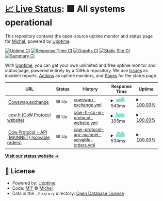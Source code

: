 # [📈 Live Status](https://biocom.github.io/cowmonitor): <!--live status--> **🟩 All systems operational**

This repository contains the open-source uptime monitor and status page for [Michel](https://biocom.github.io/cowmonitor), powered by [Upptime](https://github.com/upptime/upptime).

[![Uptime CI](https://github.com/biocom/cowmonitor/workflows/Uptime%20CI/badge.svg)](https://github.com/biocom/cowmonitor/actions?query=workflow%3A%22Uptime+CI%22)
[![Response Time CI](https://github.com/biocom/cowmonitor/workflows/Response%20Time%20CI/badge.svg)](https://github.com/biocom/cowmonitor/actions?query=workflow%3A%22Response+Time+CI%22)
[![Graphs CI](https://github.com/biocom/cowmonitor/workflows/Graphs%20CI/badge.svg)](https://github.com/biocom/cowmonitor/actions?query=workflow%3A%22Graphs+CI%22)
[![Static Site CI](https://github.com/biocom/cowmonitor/workflows/Static%20Site%20CI/badge.svg)](https://github.com/biocom/cowmonitor/actions?query=workflow%3A%22Static+Site+CI%22)
[![Summary CI](https://github.com/biocom/cowmonitor/workflows/Summary%20CI/badge.svg)](https://github.com/biocom/cowmonitor/actions?query=workflow%3A%22Summary+CI%22)

With [Upptime](https://upptime.js.org), you can get your own unlimited and free uptime monitor and status page, powered entirely by a GitHub repository. We use [Issues](https://github.com/biocom/cowmonitor/issues) as incident reports, [Actions](https://github.com/biocom/cowmonitor/actions) as uptime monitors, and [Pages](https://biocom.github.io/cowmonitor) for the status page.

<!--start: status pages-->
<!-- This summary is generated by Upptime (https://github.com/upptime/upptime) -->
<!-- Do not edit this manually, your changes will be overwritten -->
<!-- prettier-ignore -->
| URL | Status | History | Response Time | Uptime |
| --- | ------ | ------- | ------------- | ------ |
| <img alt="" src="https://cowswap.exchange/favicon.png" height="13"> [Cowswap.exchange](https://cowswap.exchange) | 🟩 Up | [cowswap-exchange.yml](https://github.com/biocom/cowmonitor/commits/HEAD/history/cowswap-exchange.yml) | <details><summary><img alt="Response time graph" src="./graphs/cowswap-exchange/response-time-week.png" height="20"> 543ms</summary><br><a href="https://biocom.github.io/cowmonitor/history/cowswap-exchange"><img alt="Response time 547" src="https://img.shields.io/endpoint?url=https%3A%2F%2Fraw.githubusercontent.com%2Fbiocom%2Fcowmonitor%2FHEAD%2Fapi%2Fcowswap-exchange%2Fresponse-time.json"></a><br><a href="https://biocom.github.io/cowmonitor/history/cowswap-exchange"><img alt="24-hour response time 347" src="https://img.shields.io/endpoint?url=https%3A%2F%2Fraw.githubusercontent.com%2Fbiocom%2Fcowmonitor%2FHEAD%2Fapi%2Fcowswap-exchange%2Fresponse-time-day.json"></a><br><a href="https://biocom.github.io/cowmonitor/history/cowswap-exchange"><img alt="7-day response time 543" src="https://img.shields.io/endpoint?url=https%3A%2F%2Fraw.githubusercontent.com%2Fbiocom%2Fcowmonitor%2FHEAD%2Fapi%2Fcowswap-exchange%2Fresponse-time-week.json"></a><br><a href="https://biocom.github.io/cowmonitor/history/cowswap-exchange"><img alt="30-day response time 547" src="https://img.shields.io/endpoint?url=https%3A%2F%2Fraw.githubusercontent.com%2Fbiocom%2Fcowmonitor%2FHEAD%2Fapi%2Fcowswap-exchange%2Fresponse-time-month.json"></a><br><a href="https://biocom.github.io/cowmonitor/history/cowswap-exchange"><img alt="1-year response time 547" src="https://img.shields.io/endpoint?url=https%3A%2F%2Fraw.githubusercontent.com%2Fbiocom%2Fcowmonitor%2FHEAD%2Fapi%2Fcowswap-exchange%2Fresponse-time-year.json"></a></details> | <details><summary><a href="https://biocom.github.io/cowmonitor/history/cowswap-exchange">100.00%</a></summary><a href="https://biocom.github.io/cowmonitor/history/cowswap-exchange"><img alt="All-time uptime 100.00%" src="https://img.shields.io/endpoint?url=https%3A%2F%2Fraw.githubusercontent.com%2Fbiocom%2Fcowmonitor%2FHEAD%2Fapi%2Fcowswap-exchange%2Fuptime.json"></a><br><a href="https://biocom.github.io/cowmonitor/history/cowswap-exchange"><img alt="24-hour uptime 100.00%" src="https://img.shields.io/endpoint?url=https%3A%2F%2Fraw.githubusercontent.com%2Fbiocom%2Fcowmonitor%2FHEAD%2Fapi%2Fcowswap-exchange%2Fuptime-day.json"></a><br><a href="https://biocom.github.io/cowmonitor/history/cowswap-exchange"><img alt="7-day uptime 100.00%" src="https://img.shields.io/endpoint?url=https%3A%2F%2Fraw.githubusercontent.com%2Fbiocom%2Fcowmonitor%2FHEAD%2Fapi%2Fcowswap-exchange%2Fuptime-week.json"></a><br><a href="https://biocom.github.io/cowmonitor/history/cowswap-exchange"><img alt="30-day uptime 100.00%" src="https://img.shields.io/endpoint?url=https%3A%2F%2Fraw.githubusercontent.com%2Fbiocom%2Fcowmonitor%2FHEAD%2Fapi%2Fcowswap-exchange%2Fuptime-month.json"></a><br><a href="https://biocom.github.io/cowmonitor/history/cowswap-exchange"><img alt="1-year uptime 100.00%" src="https://img.shields.io/endpoint?url=https%3A%2F%2Fraw.githubusercontent.com%2Fbiocom%2Fcowmonitor%2FHEAD%2Fapi%2Fcowswap-exchange%2Fuptime-year.json"></a></details>
| <img alt="" src="https://cow.fi/favicon.png" height="13"> [cow.fi (CoW Protocol website)](https://cow.fi/) | 🟩 Up | [cow-fi-co-w-protocol-website.yml](https://github.com/biocom/cowmonitor/commits/HEAD/history/cow-fi-co-w-protocol-website.yml) | <details><summary><img alt="Response time graph" src="./graphs/cow-fi-co-w-protocol-website/response-time-week.png" height="20"> 105ms</summary><br><a href="https://biocom.github.io/cowmonitor/history/cow-fi-co-w-protocol-website"><img alt="Response time 134" src="https://img.shields.io/endpoint?url=https%3A%2F%2Fraw.githubusercontent.com%2Fbiocom%2Fcowmonitor%2FHEAD%2Fapi%2Fcow-fi-co-w-protocol-website%2Fresponse-time.json"></a><br><a href="https://biocom.github.io/cowmonitor/history/cow-fi-co-w-protocol-website"><img alt="24-hour response time 92" src="https://img.shields.io/endpoint?url=https%3A%2F%2Fraw.githubusercontent.com%2Fbiocom%2Fcowmonitor%2FHEAD%2Fapi%2Fcow-fi-co-w-protocol-website%2Fresponse-time-day.json"></a><br><a href="https://biocom.github.io/cowmonitor/history/cow-fi-co-w-protocol-website"><img alt="7-day response time 105" src="https://img.shields.io/endpoint?url=https%3A%2F%2Fraw.githubusercontent.com%2Fbiocom%2Fcowmonitor%2FHEAD%2Fapi%2Fcow-fi-co-w-protocol-website%2Fresponse-time-week.json"></a><br><a href="https://biocom.github.io/cowmonitor/history/cow-fi-co-w-protocol-website"><img alt="30-day response time 134" src="https://img.shields.io/endpoint?url=https%3A%2F%2Fraw.githubusercontent.com%2Fbiocom%2Fcowmonitor%2FHEAD%2Fapi%2Fcow-fi-co-w-protocol-website%2Fresponse-time-month.json"></a><br><a href="https://biocom.github.io/cowmonitor/history/cow-fi-co-w-protocol-website"><img alt="1-year response time 134" src="https://img.shields.io/endpoint?url=https%3A%2F%2Fraw.githubusercontent.com%2Fbiocom%2Fcowmonitor%2FHEAD%2Fapi%2Fcow-fi-co-w-protocol-website%2Fresponse-time-year.json"></a></details> | <details><summary><a href="https://biocom.github.io/cowmonitor/history/cow-fi-co-w-protocol-website">100.00%</a></summary><a href="https://biocom.github.io/cowmonitor/history/cow-fi-co-w-protocol-website"><img alt="All-time uptime 100.00%" src="https://img.shields.io/endpoint?url=https%3A%2F%2Fraw.githubusercontent.com%2Fbiocom%2Fcowmonitor%2FHEAD%2Fapi%2Fcow-fi-co-w-protocol-website%2Fuptime.json"></a><br><a href="https://biocom.github.io/cowmonitor/history/cow-fi-co-w-protocol-website"><img alt="24-hour uptime 100.00%" src="https://img.shields.io/endpoint?url=https%3A%2F%2Fraw.githubusercontent.com%2Fbiocom%2Fcowmonitor%2FHEAD%2Fapi%2Fcow-fi-co-w-protocol-website%2Fuptime-day.json"></a><br><a href="https://biocom.github.io/cowmonitor/history/cow-fi-co-w-protocol-website"><img alt="7-day uptime 100.00%" src="https://img.shields.io/endpoint?url=https%3A%2F%2Fraw.githubusercontent.com%2Fbiocom%2Fcowmonitor%2FHEAD%2Fapi%2Fcow-fi-co-w-protocol-website%2Fuptime-week.json"></a><br><a href="https://biocom.github.io/cowmonitor/history/cow-fi-co-w-protocol-website"><img alt="30-day uptime 100.00%" src="https://img.shields.io/endpoint?url=https%3A%2F%2Fraw.githubusercontent.com%2Fbiocom%2Fcowmonitor%2FHEAD%2Fapi%2Fcow-fi-co-w-protocol-website%2Fuptime-month.json"></a><br><a href="https://biocom.github.io/cowmonitor/history/cow-fi-co-w-protocol-website"><img alt="1-year uptime 100.00%" src="https://img.shields.io/endpoint?url=https%3A%2F%2Fraw.githubusercontent.com%2Fbiocom%2Fcowmonitor%2FHEAD%2Fapi%2Fcow-fi-co-w-protocol-website%2Fuptime-year.json"></a></details>
| <img alt="" src="https://cow.fi/favicon.png" height="13"> [Cow Protocol - API [MAINNET] (solvable orders)](https://api.cow.fi/mainnet/api/v1/solvable_orders) | 🟩 Up | [cow-protocol-api-mainnet-solvable-orders.yml](https://github.com/biocom/cowmonitor/commits/HEAD/history/cow-protocol-api-mainnet-solvable-orders.yml) | <details><summary><img alt="Response time graph" src="./graphs/cow-protocol-api-mainnet-solvable-orders/response-time-week.png" height="20"> 534ms</summary><br><a href="https://biocom.github.io/cowmonitor/history/cow-protocol-api-mainnet-solvable-orders"><img alt="Response time 631" src="https://img.shields.io/endpoint?url=https%3A%2F%2Fraw.githubusercontent.com%2Fbiocom%2Fcowmonitor%2FHEAD%2Fapi%2Fcow-protocol-api-mainnet-solvable-orders%2Fresponse-time.json"></a><br><a href="https://biocom.github.io/cowmonitor/history/cow-protocol-api-mainnet-solvable-orders"><img alt="24-hour response time 419" src="https://img.shields.io/endpoint?url=https%3A%2F%2Fraw.githubusercontent.com%2Fbiocom%2Fcowmonitor%2FHEAD%2Fapi%2Fcow-protocol-api-mainnet-solvable-orders%2Fresponse-time-day.json"></a><br><a href="https://biocom.github.io/cowmonitor/history/cow-protocol-api-mainnet-solvable-orders"><img alt="7-day response time 534" src="https://img.shields.io/endpoint?url=https%3A%2F%2Fraw.githubusercontent.com%2Fbiocom%2Fcowmonitor%2FHEAD%2Fapi%2Fcow-protocol-api-mainnet-solvable-orders%2Fresponse-time-week.json"></a><br><a href="https://biocom.github.io/cowmonitor/history/cow-protocol-api-mainnet-solvable-orders"><img alt="30-day response time 631" src="https://img.shields.io/endpoint?url=https%3A%2F%2Fraw.githubusercontent.com%2Fbiocom%2Fcowmonitor%2FHEAD%2Fapi%2Fcow-protocol-api-mainnet-solvable-orders%2Fresponse-time-month.json"></a><br><a href="https://biocom.github.io/cowmonitor/history/cow-protocol-api-mainnet-solvable-orders"><img alt="1-year response time 631" src="https://img.shields.io/endpoint?url=https%3A%2F%2Fraw.githubusercontent.com%2Fbiocom%2Fcowmonitor%2FHEAD%2Fapi%2Fcow-protocol-api-mainnet-solvable-orders%2Fresponse-time-year.json"></a></details> | <details><summary><a href="https://biocom.github.io/cowmonitor/history/cow-protocol-api-mainnet-solvable-orders">100.00%</a></summary><a href="https://biocom.github.io/cowmonitor/history/cow-protocol-api-mainnet-solvable-orders"><img alt="All-time uptime 100.00%" src="https://img.shields.io/endpoint?url=https%3A%2F%2Fraw.githubusercontent.com%2Fbiocom%2Fcowmonitor%2FHEAD%2Fapi%2Fcow-protocol-api-mainnet-solvable-orders%2Fuptime.json"></a><br><a href="https://biocom.github.io/cowmonitor/history/cow-protocol-api-mainnet-solvable-orders"><img alt="24-hour uptime 100.00%" src="https://img.shields.io/endpoint?url=https%3A%2F%2Fraw.githubusercontent.com%2Fbiocom%2Fcowmonitor%2FHEAD%2Fapi%2Fcow-protocol-api-mainnet-solvable-orders%2Fuptime-day.json"></a><br><a href="https://biocom.github.io/cowmonitor/history/cow-protocol-api-mainnet-solvable-orders"><img alt="7-day uptime 100.00%" src="https://img.shields.io/endpoint?url=https%3A%2F%2Fraw.githubusercontent.com%2Fbiocom%2Fcowmonitor%2FHEAD%2Fapi%2Fcow-protocol-api-mainnet-solvable-orders%2Fuptime-week.json"></a><br><a href="https://biocom.github.io/cowmonitor/history/cow-protocol-api-mainnet-solvable-orders"><img alt="30-day uptime 100.00%" src="https://img.shields.io/endpoint?url=https%3A%2F%2Fraw.githubusercontent.com%2Fbiocom%2Fcowmonitor%2FHEAD%2Fapi%2Fcow-protocol-api-mainnet-solvable-orders%2Fuptime-month.json"></a><br><a href="https://biocom.github.io/cowmonitor/history/cow-protocol-api-mainnet-solvable-orders"><img alt="1-year uptime 100.00%" src="https://img.shields.io/endpoint?url=https%3A%2F%2Fraw.githubusercontent.com%2Fbiocom%2Fcowmonitor%2FHEAD%2Fapi%2Fcow-protocol-api-mainnet-solvable-orders%2Fuptime-year.json"></a></details>

<!--end: status pages-->

[**Visit our status website →**](https://biocom.github.io/cowmonitor)

## 📄 License

- Powered by: [Upptime](https://github.com/upptime/upptime)
- Code: [MIT](./LICENSE) © [Michel](https://biocom.github.io/cowmonitor)
- Data in the `./history` directory: [Open Database License](https://opendatacommons.org/licenses/odbl/1-0/)
